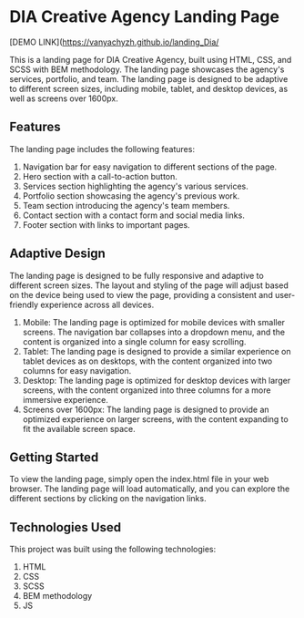 # DIA Creative Agency Landing Page

[DEMO LINK](https://vanyachyzh.github.io/landing_Dia/

This is a landing page for DIA Creative Agency, built using HTML, CSS, and SCSS with BEM methodology. The landing page showcases the agency's services, portfolio, and team. The landing page is designed to be adaptive to different screen sizes, including mobile, tablet, and desktop devices, as well as screens over 1600px.

## Features

The landing page includes the following features:

1. Navigation bar for easy navigation to different sections of the page.
2. Hero section with a call-to-action button.
3. Services section highlighting the agency's various services.
4. Portfolio section showcasing the agency's previous work.
5. Team section introducing the agency's team members.
6. Contact section with a contact form and social media links.
7. Footer section with links to important pages.

## Adaptive Design

The landing page is designed to be fully responsive and adaptive to different screen sizes. The layout and styling of the page will adjust based on the device being used to view the page, providing a consistent and user-friendly experience across all devices.

1. Mobile: The landing page is optimized for mobile devices with smaller screens. The navigation bar collapses into a dropdown menu, and the content is organized into a single column for easy scrolling.
2. Tablet: The landing page is designed to provide a similar experience on tablet devices as on desktops, with the content organized into two columns for easy navigation.
3. Desktop: The landing page is optimized for desktop devices with larger screens, with the content organized into three columns for a more immersive experience.
4. Screens over 1600px: The landing page is designed to provide an optimized experience on larger screens, with the content expanding to fit the available screen space.

## Getting Started

To view the landing page, simply open the index.html file in your web browser. The landing page will load automatically, and you can explore the different sections by clicking on the navigation links.

## Technologies Used
This project was built using the following technologies:

1. HTML
2. CSS
3. SCSS
4. BEM methodology
5. JS
